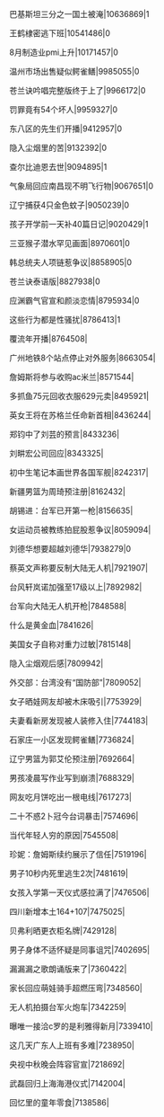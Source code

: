 巴基斯坦三分之一国土被淹|10636869|1

王鹤棣密逃下班|10541486|0

8月制造业pmi上升|10171457|0

温州市场出售疑似鳄雀鳝|9985055|0

苍兰诀吟唱完整版终于上了|9966172|0

罚罪竟有54个坏人|9959327|0

东八区的先生们开播|9412957|0

隐入尘烟里的苦|9132392|0

查尔比迪恩去世|9094895|1

气象局回应南昌现不明飞行物|9067651|0

辽宁捕获4只金色蚊子|9050239|0

孩子开学前一天补40篇日记|9020429|1

三亚猴子潜水罕见画面|8970601|0

韩总统夫人项链惹争议|8858905|0

苍兰诀泰语版|8827938|0

应渊霸气官宣和颜淡恋情|8795934|0

这些行为都是性骚扰|8786413|1

覆流年开播|8764508|

广州地铁8个站点停止对外服务|8663054|

詹姆斯将参与收购ac米兰|8571544|

多抓鱼75元回收衣服629元卖|8495921|

英女王将在苏格兰任命新首相|8436244|

郑钧中了刘芸的预言|8433236|

刘畊宏公司回应|8343325|

初中生笔记本画世界各国军舰|8242317|

新疆男篮为周琦预注册|8162432|

胡锡进：台军已开第一枪|8156635|

女运动员被教练拍屁股惹争议|8059094|

刘德华想要超越刘德华|7938279|0

蔡英文声称要反制大陆无人机|7921907|

台风轩岚诺加强至17级以上|7892982|

台军向大陆无人机开枪|7848588|

什么是黄金血|7841626|

美国女子自称对重力过敏|7815148|

隐入尘烟观后感|7809942|

外交部：台湾没有“国防部”|7809052|

女子晒娃网友却被木床吸引|7753929|

夫妻看新房发现被人装修入住|7744183|

石家庄一小区发现鳄雀鳝|7736824|

辽宁男篮为郭艾伦预注册|7692664|

男孩凌晨写作业写到崩溃|7688329|

网友吃月饼吃出一根电线|7617273|

二十不惑2卜冠今台词暴击|7574696|

当代年轻人穷的原因|7545508|

珍妮：詹姆斯续约展示了信任|7519196|

男子10秒内死里逃生2次|7481619|

女孩入学第一天仪式感拉满了|7476506|

四川新增本土164+107|7475025|

贝弗利晒更衣柜名牌|7429128|

男子身体不适怀疑是同事诅咒|7402695|

漏漏漏之歌朗诵版来了|7360422|

家长回应萌娃骑手超燃压弯|7348560|

无人机拍摄台军火炮车|7342259|

曝唯一接洽c罗的是利雅得新月|7339410|

这几天广东人上班有多难|7238950|

央视中秋晚会阵容官宣|7218692|

武磊回归上海海港仪式|7142004|

回忆里的童年零食|7138586|

